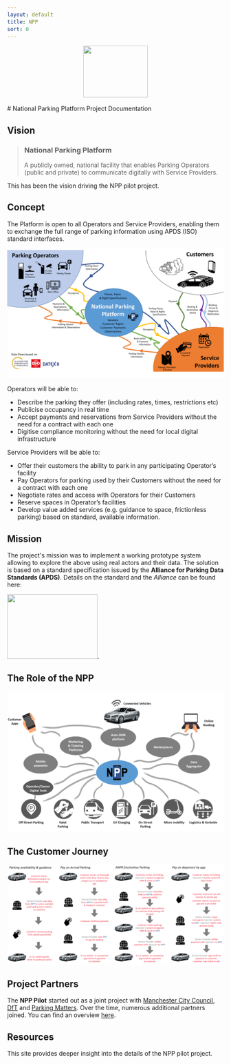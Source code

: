 ```yaml
---
layout: default
title: NPP
sort: 0
---
```

<p align="center">
    <img src="https://npp-uk.org/assets/images/intro/NPP_logo.png" width="150px" height="120px">
</p>
# National Parking Platform
Project Documentation

## Vision

> ### National Parking Platform
> A publicly owned, national facility that enables Parking Operators (public and private) to communicate digitally with Service Providers.

This has been the vision driving the NPP pilot project. 

## Concept
The Platform is open to all Operators and Service Providers, enabling them to exchange the full range of parking information using APDS (ISO) standard interfaces. 

![Concept](assets/images/intro/concept.png)

Operators will be able to:
* Describe the parking they offer (including rates, times, restrictions etc) 
* Publicise occupancy in real time
* Accept payments and reservations from Service Providers without the need for a contract with each one
* Digitise compliance monitoring without the need for local digital infrastructure

Service Providers will be able to:
* Offer their customers the ability to park in any participating Operator’s facility
* Pay Operators for parking used by their Customers without the need for a contract with each one
* Negotiate rates and access with Operators for their Customers
* Reserve spaces in Operator’s facilities
* Develop value added services (e.g. guidance to space, frictionless parking) based on standard, available information.

## Mission
The project's mission was to implement a working prototype system allowing to explore the above using real actors and their data. The solution is based on a standard specification issued by the **Alliance for Parking Data Standards (APDS)**. Details on the standard and the _Alliance_ can be found here: 

[<img src="https://npp-uk.org/assets/images/intro/apdslogo.png" width="210px" height="150px">](https://www.allianceforparkingdatastandards.org).

## The Role of the NPP
![NPP Role](assets/images/intro/npp_role.png)

## The Customer Journey
![Customer Journey](assets/images/intro/Customer_journey.png)

## Project Partners
The **NPP Pilot** started out as a joint project with [Manchester City Council](https://www.manchester.gov.uk), [DfT](https://www.gov.uk/government/organisations/department-for-transport) and [Parking Matters](https://parkingmatters.com). Over the time, numerous additional partners joined. You can find an overview [here](https://npp-uk.org/phases.html#current-status).

## Resources
This site provides deeper insight into the details of the NPP pilot project.

